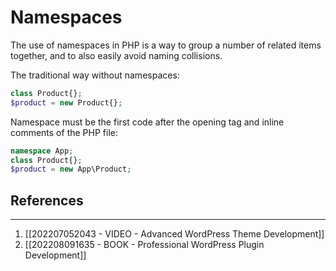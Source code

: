 # Namespaces

The use of namespaces in PHP is a way to group a number of related items together, and to also easily avoid naming collisions.

The traditional way without namespaces:

```php
class Product{};
$product = new Product{};
```

Namespace must be the first code after the opening tag and inline comments of the PHP file:

```php
namespace App;
class Product{};
$product = new App\Product;
```

## References
---
1. [[202207052043 - VIDEO - Advanced WordPress Theme Development]]
2. [[202208091635 - BOOK - Professional WordPress Plugin Development]]